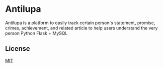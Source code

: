 
# Antilupa

Antilupa is a platform to easily track certain person's statement, promise, crimes, achievement, and related article to help users understand the very person
Python Flask + MySQL

## License
[MIT](https://choosealicense.com/licenses/mit/)
